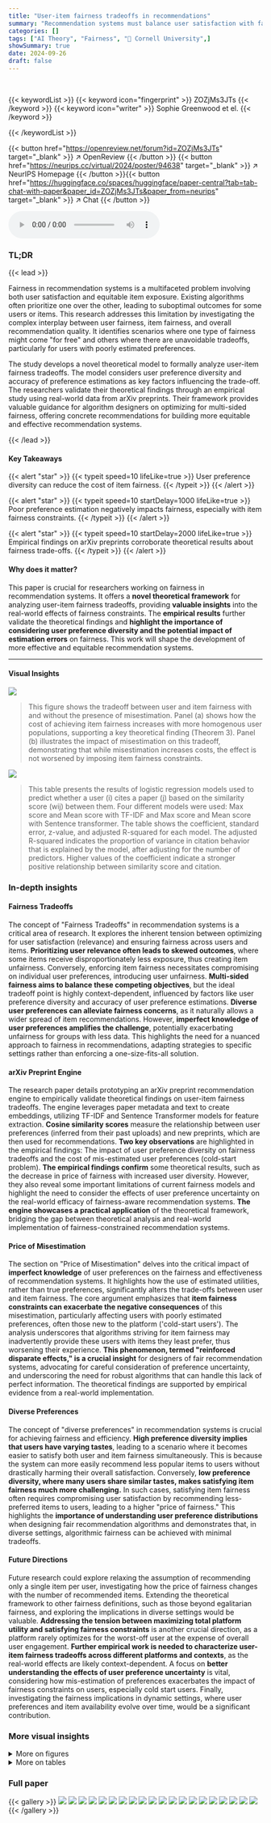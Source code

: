 ```yaml
---
title: "User-item fairness tradeoffs in recommendations"
summary: "Recommendation systems must balance user satisfaction with fair item exposure. This research provides a theoretical model and empirical validation showing that user preference diversity can significan..."
categories: []
tags: ["AI Theory", "Fairness", "🏢 Cornell University",]
showSummary: true
date: 2024-09-26
draft: false
---
```


<br>

{{< keywordList >}}
{{< keyword icon="fingerprint" >}} ZOZjMs3JTs {{< /keyword >}}
{{< keyword icon="writer" >}} Sophie Greenwood et el. {{< /keyword >}}
 
{{< /keywordList >}}

{{< button href="https://openreview.net/forum?id=ZOZjMs3JTs" target="_blank" >}}
↗ OpenReview
{{< /button >}}
{{< button href="https://neurips.cc/virtual/2024/poster/94638" target="_blank" >}}
↗ NeurIPS Homepage
{{< /button >}}{{< button href="https://huggingface.co/spaces/huggingface/paper-central?tab=tab-chat-with-paper&paper_id=ZOZjMs3JTs&paper_from=neurips" target="_blank" >}}
↗ Chat
{{< /button >}}



<audio controls>
    <source src="https://ai-paper-reviewer.com/ZOZjMs3JTs/podcast.wav" type="audio/wav">
    Your browser does not support the audio element.
</audio>


### TL;DR


{{< lead >}}

Fairness in recommendation systems is a multifaceted problem involving both user satisfaction and equitable item exposure.  Existing algorithms often prioritize one over the other, leading to suboptimal outcomes for some users or items.  This research addresses this limitation by investigating the complex interplay between user fairness, item fairness, and overall recommendation quality.  It identifies scenarios where one type of fairness might come "for free" and others where there are unavoidable tradeoffs, particularly for users with poorly estimated preferences.

The study develops a novel theoretical model to formally analyze user-item fairness tradeoffs.  The model considers user preference diversity and accuracy of preference estimations as key factors influencing the trade-off. The researchers validate their theoretical findings through an empirical study using real-world data from arXiv preprints.  Their framework provides valuable guidance for algorithm designers on optimizing for multi-sided fairness, offering concrete recommendations for building more equitable and effective recommendation systems.

{{< /lead >}}


#### Key Takeaways

{{< alert "star" >}}
{{< typeit speed=10 lifeLike=true >}} User preference diversity can reduce the cost of item fairness. {{< /typeit >}}
{{< /alert >}}

{{< alert "star" >}}
{{< typeit speed=10 startDelay=1000 lifeLike=true >}} Poor preference estimation negatively impacts fairness, especially with item fairness constraints. {{< /typeit >}}
{{< /alert >}}

{{< alert "star" >}}
{{< typeit speed=10 startDelay=2000 lifeLike=true >}} Empirical findings on arXiv preprints corroborate theoretical results about fairness trade-offs. {{< /typeit >}}
{{< /alert >}}

#### Why does it matter?
This paper is crucial for researchers working on fairness in recommendation systems.  It offers a **novel theoretical framework** for analyzing user-item fairness tradeoffs, providing **valuable insights** into the real-world effects of fairness constraints.  The **empirical results** further validate the theoretical findings and **highlight the importance of considering user preference diversity and the potential impact of estimation errors** on fairness. This work will shape the development of more effective and equitable recommendation systems.

------
#### Visual Insights



![](https://ai-paper-reviewer.com/ZOZjMs3JTs/figures_7_1.jpg)

> This figure shows the tradeoff between user and item fairness with and without the presence of misestimation.  Panel (a) shows how the cost of achieving item fairness increases with more homogenous user populations, supporting a key theoretical finding (Theorem 3). Panel (b) illustrates the impact of misestimation on this tradeoff, demonstrating that while misestimation increases costs, the effect is not worsened by imposing item fairness constraints.





![](https://ai-paper-reviewer.com/ZOZjMs3JTs/tables_7_1.jpg)

> This table presents the results of logistic regression models used to predict whether a user (i) cites a paper (j) based on the similarity score (wij) between them. Four different models were used: Max score and Mean score with TF-IDF and Max score and Mean score with Sentence transformer.  The table shows the coefficient, standard error, z-value, and adjusted R-squared for each model.  The adjusted R-squared indicates the proportion of variance in citation behavior that is explained by the model, after adjusting for the number of predictors.  Higher values of the coefficient indicate a stronger positive relationship between similarity score and citation.





### In-depth insights


#### Fairness Tradeoffs
The concept of "Fairness Tradeoffs" in recommendation systems is a critical area of research.  It explores the inherent tension between optimizing for user satisfaction (relevance) and ensuring fairness across users and items.  **Prioritizing user relevance often leads to skewed outcomes**, where some items receive disproportionately less exposure, thus creating item unfairness. Conversely, enforcing item fairness necessitates compromising on individual user preferences, introducing user unfairness.  **Multi-sided fairness aims to balance these competing objectives**, but the ideal tradeoff point is highly context-dependent, influenced by factors like user preference diversity and accuracy of user preference estimations.  **Diverse user preferences can alleviate fairness concerns**, as it naturally allows a wider spread of item recommendations.  However, **imperfect knowledge of user preferences amplifies the challenge**, potentially exacerbating unfairness for groups with less data. This highlights the need for a nuanced approach to fairness in recommendations, adapting strategies to specific settings rather than enforcing a one-size-fits-all solution.

#### arXiv Preprint Engine
The research paper details prototyping an arXiv preprint recommendation engine to empirically validate theoretical findings on user-item fairness tradeoffs.  The engine leverages paper metadata and text to create embeddings, utilizing TF-IDF and Sentence Transformer models for feature extraction.  **Cosine similarity scores** measure the relationship between user preferences (inferred from their past uploads) and new preprints, which are then used for recommendations.  **Two key observations** are highlighted in the empirical findings: The impact of user preference diversity on fairness tradeoffs and the cost of mis-estimated user preferences (cold-start problem). **The empirical findings confirm** some theoretical results, such as the decrease in price of fairness with increased user diversity. However, they also reveal some important limitations of current fairness models and highlight the need to consider the effects of user preference uncertainty on the real-world efficacy of fairness-aware recommendation systems.  **The engine showcases a practical application** of the theoretical framework, bridging the gap between theoretical analysis and real-world implementation of fairness-constrained recommendation systems.

#### Price of Misestimation
The section on "Price of Misestimation" delves into the critical impact of **imperfect knowledge** of user preferences on the fairness and effectiveness of recommendation systems.  It highlights how the use of estimated utilities, rather than true preferences, significantly alters the trade-offs between user and item fairness. The core argument emphasizes that **item fairness constraints can exacerbate the negative consequences** of this misestimation, particularly affecting users with poorly estimated preferences, often those new to the platform ('cold-start users'). The analysis underscores that algorithms striving for item fairness may inadvertently provide these users with items they least prefer, thus worsening their experience.  **This phenomenon, termed "reinforced disparate effects," is a crucial insight** for designers of fair recommendation systems, advocating for careful consideration of preference uncertainty, and underscoring the need for robust algorithms that can handle this lack of perfect information.  The theoretical findings are supported by empirical evidence from a real-world implementation.

#### Diverse Preferences
The concept of "diverse preferences" in recommendation systems is crucial for achieving fairness and efficiency.  **High preference diversity implies that users have varying tastes**, leading to a scenario where it becomes easier to satisfy both user and item fairness simultaneously. This is because the system can more easily recommend less popular items to users without drastically harming their overall satisfaction. Conversely, **low preference diversity, where many users share similar tastes, makes satisfying item fairness much more challenging.** In such cases, satisfying item fairness often requires compromising user satisfaction by recommending less-preferred items to users, leading to a higher "price of fairness."  This highlights the **importance of understanding user preference distributions** when designing fair recommendation algorithms and demonstrates that, in diverse settings, algorithmic fairness can be achieved with minimal tradeoffs.

#### Future Directions
Future research could explore relaxing the assumption of recommending only a single item per user, investigating how the price of fairness changes with the number of recommended items.  Extending the theoretical framework to other fairness definitions, such as those beyond egalitarian fairness, and exploring the implications in diverse settings would be valuable.  **Addressing the tension between maximizing total platform utility and satisfying fairness constraints** is another crucial direction, as a platform rarely optimizes for the worst-off user at the expense of overall user engagement.  **Further empirical work is needed to characterize user-item fairness tradeoffs across different platforms and contexts**, as the real-world effects are likely context-dependent.  A focus on **better understanding the effects of user preference uncertainty** is vital, considering how mis-estimation of preferences exacerbates the impact of fairness constraints on users, especially cold start users. Finally, investigating the fairness implications in dynamic settings, where user preferences and item availability evolve over time, would be a significant contribution.


### More visual insights

<details>
<summary>More on figures
</summary>


![](https://ai-paper-reviewer.com/ZOZjMs3JTs/figures_7_2.jpg)

> This figure empirically illustrates the trade-off between user and item fairness in a recommendation system for arXiv preprints.  Panel (a) shows that homogeneous user populations exhibit a steeper trade-off (higher price of fairness) compared to diverse user populations, supporting Theorem 3 from the paper.  Panel (b) examines the impact of preference estimation uncertainty ('misestimation'). It shows that the impact of estimation uncertainty remains significant regardless of the level of item fairness constraint, which contrasts with the theoretical worst-case analysis in the paper.


![](https://ai-paper-reviewer.com/ZOZjMs3JTs/figures_14_1.jpg)

> This figure shows the tradeoff between user and item fairness, using Nash welfare instead of max-min fairness as in Figure 1.  It repeats the experiment comparing homogeneous and diverse user populations, and also shows how these tradeoffs are affected by misestimation of user preferences.  The key difference is the use of Nash welfare, a more holistic measure of fairness than the original max-min approach.  Note the change in the y-axis and different y-interpretation to accommodate the change in fairness measure.


![](https://ai-paper-reviewer.com/ZOZjMs3JTs/figures_14_2.jpg)

> This figure shows two subfigures, both illustrating the tradeoff between user and item fairness in a recommendation system for arXiv preprints. Subfigure (a) demonstrates that homogeneous user populations result in a steeper tradeoff (higher price of fairness) compared to diverse populations. Subfigure (b) compares the impact of misestimation on the tradeoff, showing that while the cost of misestimation is generally high, it's not worsened by item fairness constraints.


![](https://ai-paper-reviewer.com/ZOZjMs3JTs/figures_15_1.jpg)

> This figure shows the tradeoff between user fairness and item fairness in a random population and in a homogeneous population using the max-sum-k-min fairness measure with k=3. The x-axis represents the item fairness constraint strength (γ), and the y-axis represents the user fairness metric.  Subplots show (a) tradeoff between user and item fairness for diverse and homogenous groups of users; (b)  impact of misestimation on this tradeoff.


![](https://ai-paper-reviewer.com/ZOZjMs3JTs/figures_15_2.jpg)

> This figure shows empirical results from an arXiv preprint recommender system. Panel (a) shows the tradeoff between minimum user utility and minimum item utility under different levels of item fairness constraints. It supports Theorem 3, indicating a higher price of fairness for homogeneous user populations.  However, the price is generally low unless extremely strict item fairness constraints are used. Panel (b) compares the effect of misestimation (estimated utilities instead of true utilities) on user fairness, revealing a significant increase in cost when utilities are misestimated.


![](https://ai-paper-reviewer.com/ZOZjMs3JTs/figures_16_1.jpg)

> This figure empirically demonstrates the tradeoffs between user and item fairness in a real-world recommendation system for arXiv preprints.  Subfigure (a) shows how homogeneous user populations experience a much steeper tradeoff (higher 'price of fairness') than diverse populations. Subfigure (b) explores the impact of mis-estimated user preferences on the tradeoff, demonstrating that the cost of misestimation is already significant, and is not exacerbated by item fairness constraints.


![](https://ai-paper-reviewer.com/ZOZjMs3JTs/figures_16_2.jpg)

> This figure empirically shows the tradeoffs between user and item fairness, and how these tradeoffs are affected by misestimation.  Part (a) shows that homogeneous user populations have a steeper tradeoff curve than diverse populations, illustrating Theorem 3. Part (b) demonstrates the cost of mis-estimating user preferences.  The results suggest that this cost can be high even without item fairness constraints, and it does not necessarily get worse with the addition of those constraints.


![](https://ai-paper-reviewer.com/ZOZjMs3JTs/figures_18_1.jpg)

> This figure shows the empirical tradeoff between user and item fairness in a recommendation system for arXiv preprints.  Panel (a) demonstrates that homogeneous user populations experience a higher price of fairness (greater loss in user utility for a given increase in item fairness) than diverse populations.  Panel (b) illustrates the impact of misestimating user preferences (e.g., cold start users) on the fairness tradeoff, revealing that while the cost of misestimation is high, it is not exacerbated by item fairness constraints.


![](https://ai-paper-reviewer.com/ZOZjMs3JTs/figures_18_2.jpg)

> This figure empirically shows the tradeoff between user and item fairness in a recommendation system. Subfigure (a) demonstrates that homogeneous user populations exhibit a higher price of fairness than diverse populations, aligning with Theorem 3. Subfigure (b) compares the impact of misestimation on user fairness with and without item fairness constraints.


![](https://ai-paper-reviewer.com/ZOZjMs3JTs/figures_19_1.jpg)

> This figure shows the distribution of the number of papers per user in the training dataset using a logarithmic scale for the y-axis. The x-axis represents the number of papers per user. The data is visualized using a histogram, where the height of each bar represents the number of authors who have published that specific number of papers.  The figure notes that the authors also conducted experiments with dot products instead of cosine similarity, but those results are not included in the figure due to similarity with the presented cosine similarity results.


![](https://ai-paper-reviewer.com/ZOZjMs3JTs/figures_20_1.jpg)

> This figure shows the distribution of similarity scores for user-paper pairs, broken down by whether the user cited the paper in the future.  The plot shows the probability density of similarity scores, conditioned on whether the user cited the paper.  It uses data from the Max score, TF-IDF model, illustrating the relationship between predicted similarity and actual citation behavior.


![](https://ai-paper-reviewer.com/ZOZjMs3JTs/figures_20_2.jpg)

> This figure shows the distribution of similarity scores for papers that were cited (orange) versus those that were not cited (blue) by the user in the future.  The figure demonstrates that the density for cited papers is higher at higher levels of similarity scores compared to non-cited papers, indicating that higher similarity scores are associated with a greater likelihood of citation.


![](https://ai-paper-reviewer.com/ZOZjMs3JTs/figures_21_1.jpg)

> This figure shows the distribution of similarity scores for papers that were cited versus those that were not cited by the user. The density for cited papers is higher at higher levels of similarity scores compared to non-cited papers.


![](https://ai-paper-reviewer.com/ZOZjMs3JTs/figures_21_2.jpg)

> This figure shows the distribution of similarity scores for papers that were cited (orange) versus those that were not cited (blue) by the user in the future, for the Max score TF-IDF model. The higher density for the cited papers at higher levels of similarity scores compared to non-cited papers suggests that the TF-IDF similarity scores are effective for predicting future citations. 


![](https://ai-paper-reviewer.com/ZOZjMs3JTs/figures_21_3.jpg)

> This figure shows the distribution of similarity scores for user-paper pairs, broken down by whether or not the user cited the paper in the future.  The data is from the Max score, TF-IDF model.  The figure shows two plots: (a) a histogram of similarity scores and (b) a histogram of similarity score percentiles.  In both plots, the orange bars represent pairs where the user cited the paper, and the blue bars represent pairs where the user did not cite the paper.  The figure illustrates that higher similarity scores are associated with a higher probability of citation.


![](https://ai-paper-reviewer.com/ZOZjMs3JTs/figures_21_4.jpg)

> This figure shows the distribution of similarity scores for user-paper pairs, broken down by whether or not the user cited the paper in the future.  The data is from the  Max score, TF-IDF model. The x-axis represents the similarity score, and the y-axis represents the density of scores for a given similarity score.  Two distributions are shown: one for papers that were cited by the user and another for papers that were not cited. This visualization helps understand the relationship between the predicted similarity scores and the actual citation behavior of users.


![](https://ai-paper-reviewer.com/ZOZjMs3JTs/figures_22_1.jpg)

> This figure shows the distribution of similarity scores for papers that were cited (orange) versus those that were not cited (blue) by the user in the future. The density for cited papers is higher at higher levels of similarity scores compared to non-cited papers. The figure is accompanied by two sub-figures, one showing the distribution of similarity scores grouped by citation presence, and the other showing the distribution of similarity score percentiles grouped by citation presence. Both figures are generated using the Max score, TF-IDF model.


![](https://ai-paper-reviewer.com/ZOZjMs3JTs/figures_22_2.jpg)

> This figure shows the distribution of similarity scores for papers that were cited (orange) versus those that were not cited (blue) by the user in the future.  It uses the max score TF-IDF model and shows that higher similarity scores are associated with higher probabilities of citation.


</details>




<details>
<summary>More on tables
</summary>


![](https://ai-paper-reviewer.com/ZOZjMs3JTs/tables_20_1.jpg)
> This table shows the average similarity scores, score percentiles, and normalized scores obtained from the Max score TF-IDF model.  The results are categorized by whether the user cited the paper in the future or if the paper cited the user.  This allows for an analysis of how well the model predicts citations in both directions (user citing paper, paper citing user).

![](https://ai-paper-reviewer.com/ZOZjMs3JTs/tables_20_2.jpg)
> This table presents the results of logistic regression analyses performed to predict whether a user (i) cites a given paper (j) in the future, based on the similarity score (w<sub>ij</sub>) between them. Four different models were used: TF-IDF and Sentence Transformer, each with max and mean score aggregation.  The table shows the coefficients, standard error, z-value, p-value, and adjusted R-squared for each model. The statistically significant and positive coefficients for each model indicate a strong relationship between similarity scores and future citations.

![](https://ai-paper-reviewer.com/ZOZjMs3JTs/tables_20_3.jpg)
> This table shows the average similarity scores, score percentiles, and normalized scores from the Max score, Sentence transformer model. The results are categorized based on whether the user cited the paper in the future or whether the paper cited the user.  Higher values indicate stronger similarity between the user and the paper, and are associated with a greater likelihood of citation in the future.

![](https://ai-paper-reviewer.com/ZOZjMs3JTs/tables_21_1.jpg)
> This table shows the results of a logistic regression to predict whether a user cites a paper.  The model uses the maximum similarity score from the TF-IDF model.  It includes the coefficient, standard error, z-value, p-value, and adjusted R-squared for the similarity score, score percentile, and normalized score.

![](https://ai-paper-reviewer.com/ZOZjMs3JTs/tables_21_2.jpg)
> This table shows the average similarity scores, score percentiles, and normalized scores from the Max score, Sentence Transformer model.  The data is broken down by whether the author cited the paper in the future, or whether the paper cited the author.  Higher scores indicate a stronger relationship between the similarity measure and citation presence, suggesting the model's effectiveness in predicting future citations.

![](https://ai-paper-reviewer.com/ZOZjMs3JTs/tables_22_1.jpg)
> This table presents the results of a logistic regression model used to predict whether a user cites a paper.  The model uses three different metrics derived from similarity scores (similarity score, score percentile, and normalized score) as predictor variables. The adjusted R-squared values indicate the goodness of fit for each model. The significant z-values and p-values show the predictive power of each of these variables in the model, indicating how well the model can predict citation likelihood based on each metric. The table belongs to the analysis of the arXiv recommendation engine and specifically evaluates the performance of a sentence transformer model in predicting citations.

![](https://ai-paper-reviewer.com/ZOZjMs3JTs/tables_22_2.jpg)
> This table presents the average similarity scores, percentiles, and normalized scores from the Mean score, Sentence Transformer model.  The data is broken down by whether the user cited the paper in the future or if the paper cited the user.  It shows the difference in these metrics between papers that were cited and those that were not.

![](https://ai-paper-reviewer.com/ZOZjMs3JTs/tables_22_3.jpg)
> This table presents the results of a logistic regression model used to predict whether a user will cite a specific paper.  The model uses the mean similarity score, calculated using Sentence Transformer embeddings, as the predictor variable. The table shows the coefficient, standard error, z-value, p-value, and adjusted R-squared for each of three similarity score measures: raw similarity score, score percentile, and normalized score.

</details>




### Full paper

{{< gallery >}}
<img src="https://ai-paper-reviewer.com/ZOZjMs3JTs/1.png" class="grid-w50 md:grid-w33 xl:grid-w25" />
<img src="https://ai-paper-reviewer.com/ZOZjMs3JTs/2.png" class="grid-w50 md:grid-w33 xl:grid-w25" />
<img src="https://ai-paper-reviewer.com/ZOZjMs3JTs/3.png" class="grid-w50 md:grid-w33 xl:grid-w25" />
<img src="https://ai-paper-reviewer.com/ZOZjMs3JTs/4.png" class="grid-w50 md:grid-w33 xl:grid-w25" />
<img src="https://ai-paper-reviewer.com/ZOZjMs3JTs/5.png" class="grid-w50 md:grid-w33 xl:grid-w25" />
<img src="https://ai-paper-reviewer.com/ZOZjMs3JTs/6.png" class="grid-w50 md:grid-w33 xl:grid-w25" />
<img src="https://ai-paper-reviewer.com/ZOZjMs3JTs/7.png" class="grid-w50 md:grid-w33 xl:grid-w25" />
<img src="https://ai-paper-reviewer.com/ZOZjMs3JTs/8.png" class="grid-w50 md:grid-w33 xl:grid-w25" />
<img src="https://ai-paper-reviewer.com/ZOZjMs3JTs/9.png" class="grid-w50 md:grid-w33 xl:grid-w25" />
<img src="https://ai-paper-reviewer.com/ZOZjMs3JTs/10.png" class="grid-w50 md:grid-w33 xl:grid-w25" />
<img src="https://ai-paper-reviewer.com/ZOZjMs3JTs/11.png" class="grid-w50 md:grid-w33 xl:grid-w25" />
<img src="https://ai-paper-reviewer.com/ZOZjMs3JTs/12.png" class="grid-w50 md:grid-w33 xl:grid-w25" />
<img src="https://ai-paper-reviewer.com/ZOZjMs3JTs/13.png" class="grid-w50 md:grid-w33 xl:grid-w25" />
<img src="https://ai-paper-reviewer.com/ZOZjMs3JTs/14.png" class="grid-w50 md:grid-w33 xl:grid-w25" />
<img src="https://ai-paper-reviewer.com/ZOZjMs3JTs/15.png" class="grid-w50 md:grid-w33 xl:grid-w25" />
<img src="https://ai-paper-reviewer.com/ZOZjMs3JTs/16.png" class="grid-w50 md:grid-w33 xl:grid-w25" />
<img src="https://ai-paper-reviewer.com/ZOZjMs3JTs/17.png" class="grid-w50 md:grid-w33 xl:grid-w25" />
<img src="https://ai-paper-reviewer.com/ZOZjMs3JTs/18.png" class="grid-w50 md:grid-w33 xl:grid-w25" />
<img src="https://ai-paper-reviewer.com/ZOZjMs3JTs/19.png" class="grid-w50 md:grid-w33 xl:grid-w25" />
<img src="https://ai-paper-reviewer.com/ZOZjMs3JTs/20.png" class="grid-w50 md:grid-w33 xl:grid-w25" />
{{< /gallery >}}